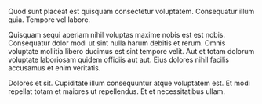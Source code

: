 Quod sunt placeat est quisquam consectetur voluptatem. Consequatur illum quia. Tempore vel labore.
 Quisquam sequi aperiam nihil voluptas maxime nobis est est nobis. Consequatur dolor modi ut sint nulla harum debitis et rerum. Omnis voluptate mollitia libero ducimus est sint tempore velit. Aut et totam dolorum voluptate laboriosam quidem officiis aut aut. Eius dolores nihil facilis accusamus et enim veritatis.
 Dolores et sit. Cupiditate illum consequuntur atque voluptatem est. Et modi repellat totam et maiores ut repellendus. Et et necessitatibus ullam.